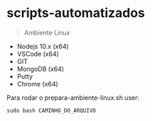 # scripts-automatizados 
>Ambiente Linux
- Nodejs 10.x (x64)
- VSCode (x64)
- GIT
- MongoDB (x64)
- Putty
- Chrome (x64)

Para rodar o prepara-ambiente-linux.sh user:
```
sudo bash CAMINHO_DO_ARQUIVO

```
